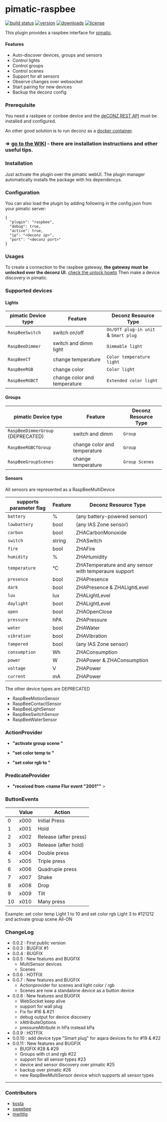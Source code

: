 pimatic-raspbee
=======================

[![build status](https://img.shields.io/travis/treban/pimatic-raspbee.svg?branch=master?style=flat-square)](https://travis-ci.org/treban/pimatic-raspbee)
[![version](https://img.shields.io/npm/v/pimatic-raspbee.svg?branch=master?style=flat-square)](https://www.npmjs.com/package/pimatic-raspbee)
[![downloads](https://img.shields.io/npm/dm/pimatic-raspbee.svg?branch=master?style=flat-square)](https://www.npmjs.com/package/pimatic-raspbee)
[![license](https://img.shields.io/github/license/treban/pimatic-raspbee.svg)](https://github.com/treban/pimatic-raspbee)


This plugin provides a raspbee interface for [pimatic](https://pimatic.org/).

#### Features

* Auto-discover devices, groups and sensors
* Control lights
* Control groups
* Control scenes
* Support for all sensors
* Observe changes over websocket
* Start pairing for new devices
* Backup the deconz config

### Prerequisite

You need a rasbpee or conbee device and the [deCONZ REST API](https://github.com/dresden-elektronik/deconz-rest-plugin/blob/master/README.md#install-deconz) must be installed and configured.

An other good solution is to run deconz as a [docker container](https://github.com/marthoc/docker-deconz).

### => [go to the WIKI](https://github.com/treban/pimatic-raspbee/wiki) - there are installation instructions and other useful tips.

### Installation

Just activate the plugin over the pimatic webUI. The plugin manager automatically installs the package with his dependencys.

### Configuration

You can also load the plugin by adding following in the config.json from your pimatic server:

    {
      "plugin": "raspbee",
      "debug": true,
      "active": true,
      "ip": "<deconz ip>",
      "port": "<deconz port>"
    }

### Usages

To create a connection to the raspbee gateway, **the gateway must be unlocked over the deconz UI.**
[check the unlock howto](https://github.com/treban/pimatic-raspbee/wiki/Connect-the-raspbee-plugin-to-deconz)
Then make a device discovery in pimatic.

### Supported devices

#### Lights

| pimatic Device type    | Feature                      | Deconz Resource Type
| ---------------------- | ---------------------------- | --------------
| `RaspBeeSwitch`        | switch on/off                | `On/Off plug-in unit` & `Smart plug`
| `RaspBeeDimmer`        | switch and dimm light        | `Dimmable light`
| `RaspBeeCT`            | change temperature           | `Color temperature light`
| `RaspBeeRGB`           | change color                 | `Color light`
| `RaspBeeRGBCT`         | change color and temperature | `Extended color light`


#### Groups

| pimatic Device type               | Feature                      | Deconz Resource Type
| --------------------------------- | ---------------------------- | --------------
| `RaspBeeDimmerGroup` (DEPRECATED) | switch and dimm              | `Group`
| `RaspBeeRGBCTGroup`               | change color and temperature | `Group`
| `RaspBeeGroupScenes`              | change temperature           | `Group Scenes`


#### Sensors

All sensors are represented as a RaspBeeMultiDevice

| supports parameter flag  | Feature                      | Deconz Resource Type
| ------------------------ | ---------------------------- | ---------------
| `battery`                | %                            | (any battery-powered sensor)
| `lowbattery`             | bool                         | (any IAS Zone sensor)
| `carbon`                 | bool                         | ZHACarbonMonoxide
| `switch`                 | string                       | ZHASwitch
| `fire`                   | bool                         | ZHAFire
| `humidity`               | %                            | ZHAHumidity
| `temperature`            | °C                           | ZHATemperature and any sensor with temperaure support
| `presence`               | bool                         | ZHAPresence
| `dark`                   | bool                         | ZHAPresence & ZHALightLevel
| `lux`                    | lux                          | ZHALightLevel
| `daylight`               | bool                         | ZHALightLevel
| `open`                   | bool                         | ZHAOpenClose
| `pressure`               | hPA                          | ZHAPressure
| `water`                  | bool                         | ZHAWater
| `vibration`              | bool                         | ZHAVibration
| `tampered`               | bool                         | (any IAS Zone sensor)
| `consumption`            | Wh                           | ZHAConsumption
| `power`                  | W                            | ZHAPower & ZHAConsumption
| `voltage`                | V                            | ZHAPower
| `current`                | mA                           | ZHAPower


The other device types are DEPRECATED

* RaspBeeMotionSensor
* RaspBeeContactSensor
* RaspBeeLightSensor
* RaspBeeSwitchSensor
* RaspBeeWaterSensor


### ActionProvider

* **"activate group scene <name>"**  

* **"set color temp <name> to <value>"**  

* **"set color rgb <name> to <hexvalue>"**

### PredicateProvider

* **"received from <name Flur event "2001""**  >

### ButtonEvents
|   | Value | Action
| - | ----- | -------
| 0 | x000  | Initial Press
| 1 | x001  | Hold
| 2 | x002  | Release (after press)
| 3 | x003  | Release (after hold)
| 4 | x004  | Double press
| 5 | x005  | Triple press
| 6 | x006  | Quadruple press
| 7 | x007  | Shake
| 8 | x008  | Drop
| 9 | x009  | Tilt
| 10 | x010 | Many press


Example:
set color temp Light 1 to 10 and set color rgb Light 3 to #121212 and activate group scene All-ON


### ChangeLog
* 0.0.2 : First public version
* 0.0.3 : BUGFIX #1
* 0.0.4 : BUGFIX
* 0.0.5 : New features and BUGFIX
  * MultiSensor devices
  * Scenes
* 0.0.6 : HOTFIX
* 0.0.7 : New features and BUGFIX
  * Actionprovider for scenes and light color / rgb
  * Scenes are now a standalone device as a button device
* 0.0.8 : New features and BUGFIX
  * WebSocket keep alive
  * support for wall plug
  * Fix for #16 & #21
  * debug output for device discovery
  * xAttributeOptions
  * pressureAttribute in hPa instead kPa
* 0.0.9 : HOTFIX
* 0.0.10 : add device type "Smart plug" for aqara devices fix for #19 & #22
* 0.0.11 : New features and BUGFIX
  * BUGFIX #28 & #29
  * Groups with ct and rgb #22
  * support for all sensor types #23
  * device and sensor discovery over pimatic #25
  * backup over pimatic #26
  * new RaspBeeMultiSensor device which supports all sensor types

----------------------------
### Contributors

* [kosta](https://github.com/treban)
* [sweebee](https://github.com/sweebee)
* [mwittig](https://github.com/mwittig)
